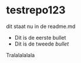 # testrepo123

dit staat nu in de readme.md

 - Dit is de eerste bullet
 - Dit is de tweede *bullet*

Tralalalalala